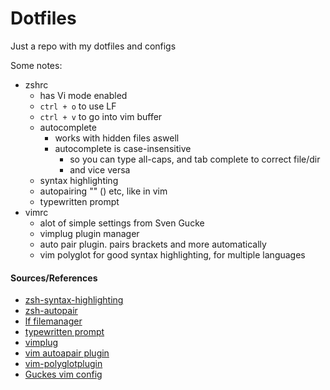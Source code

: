 # Dotfiles

Just a repo with my dotfiles and configs

Some notes:

* zshrc
	* has Vi mode enabled
	* `ctrl + o` to use LF
	* `ctrl + v` to go into vim buffer
	* autocomplete
		* works with hidden files aswell
		* autocomplete is case-insensitive
			* so you can type all-caps, and tab complete to correct file/dir
			* and vice versa
	* syntax highlighting
	* autopairing "" () etc, like in vim
	* typewritten prompt
* vimrc
	* alot of simple settings from Sven Gucke
	* vimplug plugin manager
	* auto pair plugin. pairs brackets and more automatically
	* vim polyglot for good syntax highlighting, for multiple languages	

#### Sources/References
* [zsh-syntax-highlighting](https://github.com/zsh-users/zsh-syntax-highlighting)
* [zsh-autopair](https://github.com/hlissner/zsh-autopair)
* [lf filemanager](https://github.com/gokcehan/lf)
* [typewritten prompt](https://github.com/reobin/typewritten)
* [vimplug](https://github.com/junegunn/vim-plug)
* [vim autoapair plugin](https://github.com/jiangmiao/auto-pairs)
* [vim-polyglotplugin](https://github.com/sheerun/vim-polyglot)
* [Guckes vim config](http://www.guckes.net/vim/setup.html)
